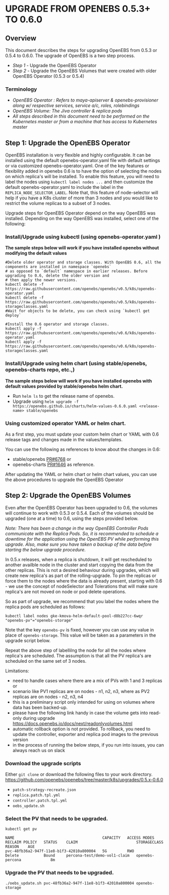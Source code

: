 # UPGRADE FROM OPENEBS 0.5.3+ TO 0.6.0

## Overview

This document describes the steps for upgrading OpenEBS from 0.5.3 or 0.5.4 to 0.6.0. The upgrade of OpenEBS is a two step process. 
- *Step 1* - Upgrade the OpenEBS Operator 
- *Step 2* - Upgrade the OpenEBS Volumes that were created with older OpenEBS Operator (0.5.3 or 0.5.4)

### Terminology
- *OpenEBS Operator : Refers to maya-apiserver & openebs-provisioner along w/ respective services, service a/c, roles, rolebindings*
- *OpenEBS Volume: The Jiva controller & replica pods*
- *All steps described in this document need to be performed on the Kubernetes master or from a machine that has access to Kubernetes master*

## Step 1: Upgrade the OpenEBS Operator

OpenEBS installation is very flexible and highly configurable. It can be installed using the default openebs-operator.yaml file with default settings or via customized openebs-operator.yaml. One of the key features or flexibility added in openebs 0.6 is to have the option of selecting the nodes on which replica's will be installed. To enable this feature, you will need to label the nodes using `kubectl label nodes ...` and then customize the default openebs-operator.yaml to include the label in the `REPLICA_NODE_SELECTOR_LABEL`.  Note that, this feature of node-selector will help if you have a K8s cluster of more than 3 nodes and you would like to restrict the volume replicas to a subset of 3 nodes. 

Upgrade steps for OpenEBS Operator depend on the way OpenEBS was installed. Depending on the way OpenEBS was installed, select one of the following:

### Install/Upgrade using kubectl (using openebs-operator.yaml )

**The sample steps below will work if you have installed openebs without modifying the default values**

```
#Delete older operator and storage classes. With OpenEBS 0.6, all the components are installed in namespace `openebs`
# as opposed to `default` namespace in earlier releases. Before upgrading to 0.6, delete the older version and 
# then apply the newer versions. 
kubectl delete -f https://raw.githubusercontent.com/openebs/openebs/v0.5/k8s/openebs-operator.yaml
kubectl delete -f https://raw.githubusercontent.com/openebs/openebs/v0.5/k8s/openebs-storageclasses.yaml
#Wait for objects to be delete, you can check using `kubectl get deploy`

#Install the 0.6 operator and storage classes.
kubectl apply -f https://raw.githubusercontent.com/openebs/openebs/v0.6/k8s/openebs-operator.yaml
kubectl apply -f https://raw.githubusercontent.com/openebs/openebs/v0.6/k8s/openebs-storageclasses.yaml
```

### Install/Upgrade using helm chart (using stable/openebs, openebs-charts repo, etc.,) 

**The sample steps below will work if you have installed openebs with default values provided by stable/openebs helm chart.**

- Run `helm ls` to get the release name of openebs. 
- Upgrade using `helm upgrade -f https://openebs.github.io/charts/helm-values-0.6.0.yaml <release-name> stable/openebs`

### Using customized operator YAML or helm chart.
As a first step, you must update your custom helm chart or YAML with 0.6 release tags and changes made in the values/templates. 

You can use the following as references to know about the changes in 0.6: 
- stable/openebs [PR#6768](https://github.com/helm/charts/pull/6768) or 
- openebs-charts [PR#1646](https://github.com/openebs/openebs/pull/1646) as reference.

After updating the YAML or helm chart or helm chart values, you can use the above procedures to upgrade the OpenEBS Operator

## Step 2: Upgrade the OpenEBS Volumes

Even after the OpenEBS Operator has been upgraded to 0.6, the volumes will continue to work with 0.5.3 or 0.5.4. Each of the volumes should be upgraded (one at a time) to 0.6, using the steps provided below. 

*Note: There has been a change in the way OpenEBS Controller Pods communicate with the Replica Pods. So, it is recommended to schedule a downtime for the application using the OpenEBS PV while performing this upgrade. Also, make sure you have taken a backup of the data before starting the below upgrade procedure.*

In 0.5.x releases, when a replica is shutdown, it will get rescheduled to another availble node in the cluster and start copying the data from the other replicas. This is not a desired behaviour during upgrades, which will create new replica's as part of the rolling-upgrade. To pin the replicas or force them to the nodes where the data is already present, starting with 0.6 - we use the concept of nodeSelector and Tolerations that will make sure replica's are not moved on node or pod delete operations.

So as part of upgrade, we recommend that you label the nodes where the replica pods are scheduled as follows:
```
kubectl label nodes gke-kmova-helm-default-pool-d8b227cc-6wqr "openebs-pv"="openebs-storage"
```
Note that the key `openebs-pv` is fixed, however you can use any value in place of `openebs-storage`. This value will be taken as a parameters in the upgrade script below. 

Repeat the above step of labellilng the node for all the nodes where replica's are scheduled. The assumption is that all the PV replica's are scheduled on the same set of 3 nodes. 

Limitations:
- need to handle cases where there are a mix of PVs with 1 and 3 replicas or 
- scenario like PV1 replicas are on nodes - n1, n2, n3, where as PV2 replicas are on nodes - n2, n3, n4
- this is a preliminary script only intended for using on volumes where data has been backed-up.
- please have the following link handy in case the volume gets into read-only during upgrade 
  https://docs.openebs.io/docs/next/readonlyvolumes.html
- automatic rollback option is not provided. To rollback, you need to update the controller, exporter and replica pod images to the previous version
- in the process of running the below steps, if you run into issues, you can always reach us on slack

### Download the upgrade scripts

Either `git clone` or download the following files to your work directory. 
https://github.com/openebs/openebs/tree/master/k8s/upgrades/0.5.x-0.6.0
- `patch-strategy-recreate.json`
- `replica.patch.tpl.yml`
- `controller.patch.tpl.yml`
- `oebs_update.sh`

### Select the PV that needs to be upgraded. 

```
kubectl get pv
```

```
NAME                                       CAPACITY   ACCESS MODES   RECLAIM POLICY   STATUS    CLAIM                          STORAGECLASS      REASON    AGE
pvc-48fb36a2-947f-11e8-b1f3-42010a800004   5G         RWO            Delete           Bound     percona-test/demo-vol1-claim   openebs-percona             8m
```

### Upgrade the PV that needs to be upgraded. 

```
./oebs_update.sh pvc-48fb36a2-947f-11e8-b1f3-42010a800004 openebs-storage
```

